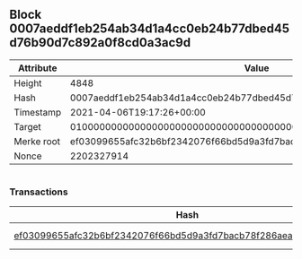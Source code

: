 ## Block 0007aeddf1eb254ab34d1a4cc0eb24b77dbed45d76b90d7c892a0f8cd0a3ac9d

Attribute | Value
--- | ---
Height | 4848
Hash | 0007aeddf1eb254ab34d1a4cc0eb24b77dbed45d76b90d7c892a0f8cd0a3ac9d
Timestamp | 2021-04-06T19:17:26+00:00
Target | 0100000000000000000000000000000000000000000000000000000000000000
Merke root | ef03099655afc32b6bf2342076f66bd5d9a3fd7bacb78f286aeabbe78b12d391
Nonce | 2202327914

```

```

### Transactions

Hash | Amount
--- | ---
[ef03099655afc32b6bf2342076f66bd5d9a3fd7bacb78f286aeabbe78b12d391](ef03099655afc32b6bf2342076f66bd5d9a3fd7bacb78f286aeabbe78b12d391.md) | 10.00000000 SKEPTI 
